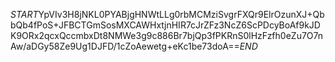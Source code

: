 $START$YpVIv3H8jNKL0PYABjgHNWtLLg0rbMCMziSvgrFXQr9ElrOzunXJ+QbbQb4fPoS+JFBCTGmSosMXCAWHxtjnHIR7cJrZFz3NcZ6ScPDcyBoAf9kJDK9ORx2qcxQccmbxDt8NMWe3g9c886Br7bjQp3fPKRnS0lHzFzfh0eZu7O7nAw/aDGy58Ze9Ug1DJFD/1cZoAewetg+eKc1be73doA==$END$